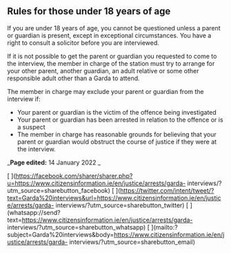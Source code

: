##  Rules for those under 18 years of age

If you are under 18 years of age, you cannot be questioned unless a parent or
guardian is present, except in exceptional circumstances. You have a right to
consult a solicitor before you are interviewed.

If it is not possible to get the parent or guardian you requested to come to
the interview, the member in charge of the station must try to arrange for
your other parent, another guardian, an adult relative or some other
responsible adult other than a Garda to attend.

The member in charge may exclude your parent or guardian from the interview
if:

  * Your parent or guardian is the victim of the offence being investigated 
  * Your parent or guardian has been arrested in relation to the offence or is a suspect 
  * The member in charge has reasonable grounds for believing that your parent or guardian would obstruct the course of justice if they were at the interview. 

_**Page edited:** 14 January 2022 _

[
](https://facebook.com/sharer/sharer.php?u=https://www.citizensinformation.ie/en/justice/arrests/garda-
interviews/?utm_source=sharebutton_facebook) [
](https://twitter.com/intent/tweet/?text=Garda%20interviews&url=https://www.citizensinformation.ie/en/justice/arrests/garda-
interviews/?utm_source=sharebutton_twitter) [
](whatsapp://send?text=https://www.citizensinformation.ie/en/justice/arrests/garda-
interviews/?utm_source=sharebutton_whatsapp) [
](mailto:?subject=Garda%20interviews&body=https://www.citizensinformation.ie/en/justice/arrests/garda-
interviews/?utm_source=sharebutton_email) [ ](javascript:void\(0\))
